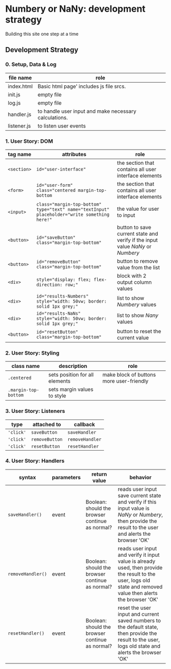 # Numbery or NaNy: development strategy

Building this site one step at a time

## Development Strategy

### 0. Setup, Data & Log

| file name   | role                                                  |
| ----------- | ----------------------------------------------------- |
| index.html  | Basic html page' includes js file srcs.               |
| init.js     | empty file                                            |
| log.js      | empty file                                            |
| handler.js  | to handle user input and make necessary calculations. |
| listener.js | to listen user events                                 |

### 1. User Story: DOM

| tag name    | attributes                                                                                   | role                                                                           |
| ----------- | -------------------------------------------------------------------------------------------- | ------------------------------------------------------------------------------ |
| `<section>` | `id="user-interface"`                                                                        | the section that contains all user interface elements                          |
| `<form>`    | `id="user-form" class="centered margin-top-bottom`                                           | the section that contains all user interface elements                          |
| `<input>`   | `class="margin-top-bottom" type="text" name="textInput" placeholder="write something here!"` | the value for user to input                                                    |
| `<button>`  | `id="saveButton" class="margin-top-bottom"`                                                  | button to save current state and verify if the input value _NaNy_ or _Numbery_ |
| `<button>`  | `id="removeButton" class="margin-top-bottom"`                                                | button to remove value from the list                                           |
| `<div>`     | `style="display: flex; flex-direction: row;"`                                                | block with 2 output column values                                              |
| `<div>`     | `id="results-Numbers" style="width: 50vw; border: solid 1px grey;"`                          | list to show _Numbery_ values                                                  |
| `<div>`     | `id="results-NaNs" style="width: 50vw; border: solid 1px grey;"`                             | list to show _Nany_ values                                                     |
| `<button>`  | `id="resetButton" class="margin-top-bottom"`                                                 | button to reset the current value                                              |

### 2. User Story: Styling

| class name           | description                    | role                                     |
| -------------------- | ------------------------------ | ---------------------------------------- |
| `.centered`          | sets position for all elements | make block of buttons more user-friendly |
| `.margin-top-bottom` | sets margin values to style    |                                          |

### 3. User Story: Listeners

| type      | attached to    | callback        |
| --------- | -------------- | --------------- |
| `'click'` | `saveButton`   | `saveHandler`   |
| `'click'` | `removeButton` | `removeHandler` |
| `'click'` | `resetButton`  | `resetHandler`  |

### 4. User Story: Handlers

| syntax            | parameters | return value                                    | behavior                                                                                                                                                       |
| ----------------- | ---------- | ----------------------------------------------- | -------------------------------------------------------------------------------------------------------------------------------------------------------------- |
| `saveHandler()`   | event      | Boolean: should the browser continue as normal? | reads user input save current state and verify if this input value is _NaNy_ or _Numbery_, then provide the result to the user and alerts the browser 'OK'     |
| `removeHandler()` | event      | Boolean: should the browser continue as normal? | reads user input and verify it input value is already used, then provide the result to the user, logs old state and removed value then alerts the browser 'OK' |
| `resetHandler()`  | event      | Boolean: should the browser continue as normal? | reset the user input and current saved numbers to the default state, then provide the result to the user, logs old state and alerts the browser 'OK'           |
